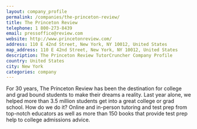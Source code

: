 ```yaml
---
layout: company_profile
permalink: /companies/the-princeton-review/
title: The Princeton Review
telephone: 1 800-273-8439
email: pressoffice@review.com
website: http://www.princetonreview.com/
address: 110 E 42nd Street, New York, NY 10012, United States
map_address: 110 E 42nd Street, New York, NY 10012, United States
description: The Princeton Review TutorCruncher Company Profile
country: United States
city: New York
categories: company
---
```

For 30 years, The Princeton Review has been the destination for college and grad bound students to make their dreams a reality. Last year alone, we helped more than 3.5 million students get into a great college or grad school. How do we do it? Online and in-person tutoring and test prep from top-notch educators as well as more than 150 books that provide test prep help to college admissions advice.
